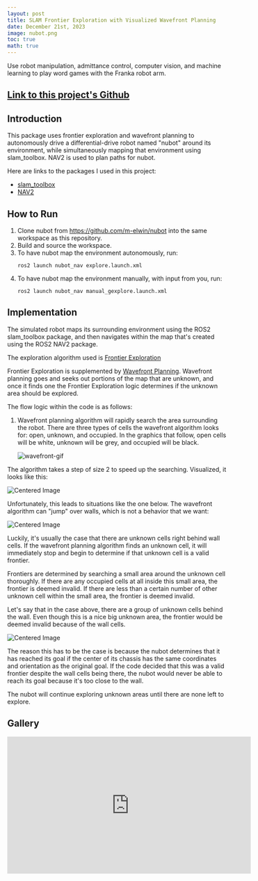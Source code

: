 ```yaml
---
layout: post
title: SLAM Frontier Exploration with Visualized Wavefront Planning
date: December 21st, 2023
image: nubot.png
toc: true
math: true
---
```

Use robot manipulation, admittance control, computer vision, and machine learning to play word games with the Franka robot arm.

## [Link to this project's Github](https://github.com/gjcliff/SLAM-Frontier-Exploration)

## Introduction

This package uses frontier exploration and wavefront planning to autonomously drive a differential-drive robot named "nubot"
around its environment, while simultaneously mapping that environment using slam_toolbox. NAV2 is used to plan paths for nubot.

Here are links to the packages I used in this project:
- [slam_toolbox](https://index.ros.org/p/slam_toolbox/github-SteveMacenski-slam_toolbox/#iron)
- [NAV2](https://navigation.ros.org/index.html)

## How to Run
1. Clone nubot from https://github.com/m-elwin/nubot into the same workspace as this repository.
2. Build and source the workspace.
3. To have nubot map the environment autonomously, run:
    ```
    ros2 launch nubot_nav explore.launch.xml
    ```
4. To have nubot map the environment manually, with input from you, run:
    ```
    ros2 launch nubot_nav manual_gexplore.launch.xml
    ```

## Implementation

The simulated robot maps its surrounding environment using the ROS2 slam_toolbox package, and then navigates within the map that's created using the ROS2 NAV2 package.

The exploration algorithm used is [Frontier Exploration](https://web.archive.org/web/20230531203647/http://robotfrontier.com/frontier/index.html)

Frontier Exploration is supplemented by [Wavefront Planning](https://www.cs.tufts.edu/comp/150IR/labs/wavefront.html). Wavefront planning goes and seeks out portions of the  map that are unknown, and once it finds one the Frontier Exploration logic determines if the unknown area should be explored.

The flow logic within the code is as follows:
1. Wavefront planning algorithm will rapidly search the area surrounding the robot. There are three types of cells the wavefront algorithm looks for: open, unknown, and occupied. In the graphics that follow, open cells will be white, unknown will be grey, and occupied will be black.

    ![wavefront-gif](/public/SLAM_NUBOT/wavefront.gif "wavefront gif")

The algorithm takes a step of size 2 to speed up the searching. Visualized, it looks like this:

<img src="/public/SLAM_NUBOT/wavefront_demo1.png" alt="Centered Image" style="display: block; margin: 0 auto;">

Unfortunately, this leads to situations like the one below. The wavefront algorithm can "jump" over walls, which is not a behavior that we want:

<img src="/public/SLAM_NUBOT/wavefront_demo2.png" alt="Centered Image" style="display: block; margin: 0 auto;">

Luckily, it's usually the case that there are unknown cells right behind wall cells. If the wavefront planning algorithm finds an unknown cell, it will immediately stop and begin to determine if that unknown cell is a valid frontier. 

Frontiers are determined by searching a small area around the unknown cell thoroughly. If there are any occupied cells at all inside this small area, the frontier is deemed invalid. If there are less than a certain number of other unknown cell within the small area, the frontier is deemed invalid.

Let's say that in the case above, there are a group of unknown cells behind the wall. Even though this is a nice big unknown area, the frontier would be deemed invalid because of the wall cells. 

<img src="/public/SLAM_NUBOT/wavefront_demo3.png" alt="Centered Image" style="display: block; margin: 0 auto;">

The reason this has to be the case is because the nubot determines that it has reached its goal if the center of its chassis has the same coordinates and orientation as the original goal. If the code decided that this was a valid frontier despite the wall cells being there, the nubot would never be able to reach its goal because it's too close to the wall.

The nubot will continue exploring unknown areas until there are none left to explore. 

## Gallery

<iframe width="560" height="315" src="https://www.youtube.com/embed/K1LOrBtIQ58?si=OiT6pcVKn2PE_AO2" title="YouTube video player" frameborder="0" allow="accelerometer; autoplay; clipboard-write; encrypted-media; gyroscope; picture-in-picture; web-share" allowfullscreen></iframe>
